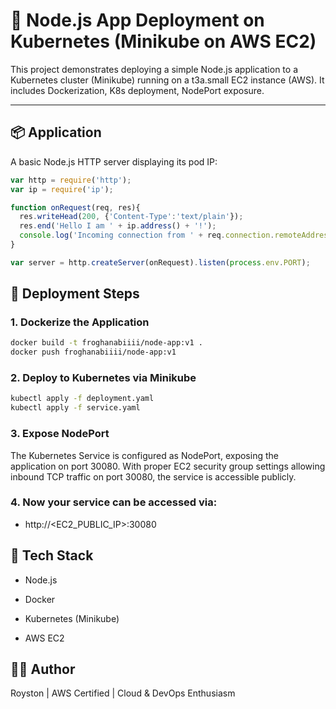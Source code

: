 # 🐳 Node.js App Deployment on Kubernetes (Minikube on AWS EC2)

This project demonstrates deploying a simple Node.js application to a Kubernetes cluster (Minikube) running on a t3a.small EC2 instance (AWS). It includes Dockerization, K8s deployment, NodePort exposure.

---

## 📦 Application

A basic Node.js HTTP server displaying its pod IP:

```js
var http = require('http');
var ip = require('ip');

function onRequest(req, res){
  res.writeHead(200, {'Content-Type':'text/plain'});
  res.end('Hello I am ' + ip.address() + '!');
  console.log('Incoming connection from ' + req.connection.remoteAddress);
}

var server = http.createServer(onRequest).listen(process.env.PORT);
```

## 🚀 Deployment Steps

### 1. Dockerize the Application

```bash
docker build -t froghanabiiii/node-app:v1 .
docker push froghanabiiii/node-app:v1
```

### 2. Deploy to Kubernetes via Minikube

```bash
kubectl apply -f deployment.yaml
kubectl apply -f service.yaml
```

### 3. Expose NodePort

The Kubernetes Service is configured as NodePort, exposing the application on port 30080.
With proper EC2 security group settings allowing inbound TCP traffic on port 30080, the service is accessible publicly.

### 4. Now your service can be accessed via:
- http://<EC2_PUBLIC_IP>:30080

## 🧪 Tech Stack
- Node.js

- Docker

- Kubernetes (Minikube)

- AWS EC2

## 👨‍💻 Author
Royston | AWS Certified | Cloud & DevOps Enthusiasm



